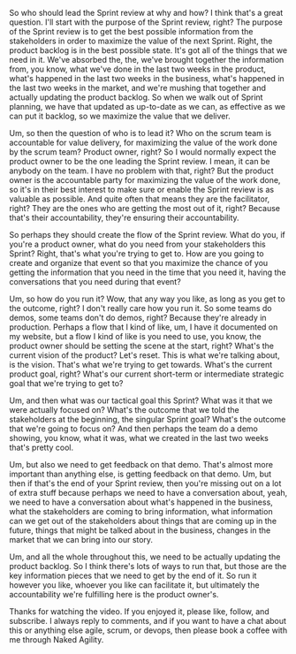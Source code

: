 So who should lead the Sprint review at why and how? I think that's a great question. I'll start with the purpose of the Sprint review, right? The purpose of the Sprint review is to get the best possible information from the stakeholders in order to maximize the value of the next Sprint. Right, the product backlog is in the best possible state. It's got all of the things that we need in it. We've absorbed the, the, we've brought together the information from, you know, what we've done in the last two weeks in the product, what's happened in the last two weeks in the business, what's happened in the last two weeks in the market, and we're mushing that together and actually updating the product backlog. So when we walk out of Sprint planning, we have that updated as up-to-date as we can, as effective as we can put it backlog, so we maximize the value that we deliver.

Um, so then the question of who is to lead it? Who on the scrum team is accountable for value delivery, for maximizing the value of the work done by the scrum team? Product owner, right? So I would normally expect the product owner to be the one leading the Sprint review. I mean, it can be anybody on the team. I have no problem with that, right? But the product owner is the accountable party for maximizing the value of the work done, so it's in their best interest to make sure or enable the Sprint review is as valuable as possible. And quite often that means they are the facilitator, right? They are the ones who are getting the most out of it, right? Because that's their accountability, they're ensuring their accountability.

So perhaps they should create the flow of the Sprint review. What do you, if you're a product owner, what do you need from your stakeholders this Sprint? Right, that's what you're trying to get to. How are you going to create and organize that event so that you maximize the chance of you getting the information that you need in the time that you need it, having the conversations that you need during that event?

Um, so how do you run it? Wow, that any way you like, as long as you get to the outcome, right? I don't really care how you run it. So some teams do demos, some teams don't do demos, right? Because they're already in production. Perhaps a flow that I kind of like, um, I have it documented on my website, but a flow I kind of like is you need to use, you know, the product owner should be setting the scene at the start, right? What's the current vision of the product? Let's reset. This is what we're talking about, is the vision. That's what we're trying to get towards. What's the current product goal, right? What's our current short-term or intermediate strategic goal that we're trying to get to?

Um, and then what was our tactical goal this Sprint? What was it that we were actually focused on? What's the outcome that we told the stakeholders at the beginning, the singular Sprint goal? What's the outcome that we're going to focus on? And then perhaps the team do a demo showing, you know, what it was, what we created in the last two weeks that's pretty cool. 

Um, but also we need to get feedback on that demo. That's almost more important than anything else, is getting feedback on that demo. Um, but then if that's the end of your Sprint review, then you're missing out on a lot of extra stuff because perhaps we need to have a conversation about, yeah, we need to have a conversation about what's happened in the business, what the stakeholders are coming to bring information, what information can we get out of the stakeholders about things that are coming up in the future, things that might be talked about in the business, changes in the market that we can bring into our story.

Um, and all the whole throughout this, we need to be actually updating the product backlog. So I think there's lots of ways to run that, but those are the key information pieces that we need to get by the end of it. So run it however you like, whoever you like can facilitate it, but ultimately the accountability we're fulfilling here is the product owner's.

Thanks for watching the video. If you enjoyed it, please like, follow, and subscribe. I always reply to comments, and if you want to have a chat about this or anything else agile, scrum, or devops, then please book a coffee with me through Naked Agility.